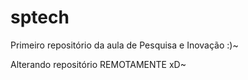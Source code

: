 # sptech
Primeiro repositório da aula de Pesquisa e Inovação :)~

Alterando repositório REMOTAMENTE xD~
